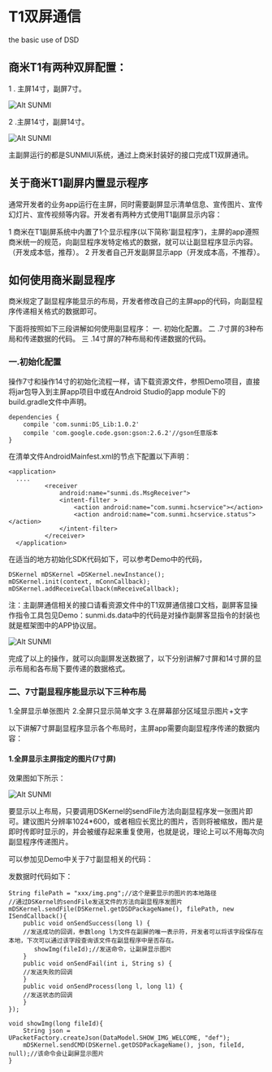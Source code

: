 # T1双屏通信
the basic use of DSD

## 商米T1有两种双屏配置：

1 . 主屏14寸，副屏7寸。


![Alt SUNMI](https://github.com/sunmideveloper/T1_Dual_Screen_Communication/blob/master/image/1.png) 


2 .主屏14寸，副屏14寸。

![Alt SUNMI](https://github.com/sunmideveloper/T1_Dual_Screen_Communication/blob/master/image/2.png) 


主副屏运行的都是SUNMIUI系统，通过上商米封装好的接口完成T1双屏通讯。

## 关于商米T1副屏内置显示程序

通常开发者的业务app运行在主屏，同时需要副屏显示清单信息、宣传图片、宣传幻灯片、宣传视频等内容。开发者有两种方式使用T1副屏显示内容：

1 商米在T1副屏系统中内置了1个显示程序(以下简称'副显程序')，主屏的app遵照商米统一的规范，向副显程序发特定格式的数据，就可以让副显程序显示内容。（开发成本低，推荐）。
2 开发者自己开发副屏显示app（开发成本高，不推荐）。
## 如何使用商米副显程序
商米规定了副显程序能显示的布局，开发者修改自己的主屏app的代码，向副显程序传递相关格式的数据即可。

下面将按照如下三段讲解如何使用副显程序：
一. 初始化配置。
二 .7寸屏的3种布局和传递数据的代码。
三 .14寸屏的7种布局和传递数据的代码。

### 一.初始化配置

操作7寸和操作14寸的初始化流程一样，请下载资源文件，参照Demo项目，直接将jar包导入到主屏app项目中或在Android Studio的app module下的build.gradle文件中声明。
```
dependencies {
    compile 'com.sunmi:DS_Lib:1.0.2'
    compile 'com.google.code.gson:gson:2.6.2'//gson任意版本
}
```
在清单文件AndroidMainfest.xml的<application>节点下配置以下声明：
```
<application>
  ....
          <receiver
              android:name="sunmi.ds.MsgReceiver">
              <intent-filter >
                  <action android:name="com.sunmi.hcservice"></action>
                  <action android:name="com.sunmi.hcservice.status"></action>
              </intent-filter>
          </receiver>
  </application>
  ```
  
  
在适当的地方初始化SDK代码如下，可以参考Demo中的代码，
``` 
DSKernel mDSKernel =DSKernel.newInstance();
mDSKernel.init(context, mConnCallback);
mDSKernel.addReceiveCallback(mReceiveCallback); 
```

注：主副屏通信相关的接口请看资源文件中的T1双屏通信接口文档，副屏客显操作指令工具包见Demo：sunmi.ds.data中的代码是对操作副屏客显指令的封装也就是框架图中的APP协议层。

![Alt SUNMI](https://github.com/sunmideveloper/T1_Dual_Screen_Communication/blob/master/image/3.png) 

完成了以上的操作，就可以向副屏发送数据了，以下分别讲解7寸屏和14寸屏的显示布局和各布局下要传递的数据格式。

### 二、7寸副显程序能显示以下三种布局
1.全屏显示单张图片
2.全屏只显示简单文字
3.在屏幕部分区域显示图片+文字

以下讲解7寸屏副显程序显示各个布局时，主屏app需要向副显程序传递的数据内容：

#### 1.全屏显示主屏指定的图片(7寸屏)
效果图如下所示：

![Alt SUNMI](https://github.com/sunmideveloper/T1_Dual_Screen_Communication/blob/master/image/4.png) 

要显示以上布局，只要调用DSKernel的sendFile方法向副显程序发一张图片即可。建议图片分辨率1024*600，或者相应长宽比的图片，否则将被缩放，图片是即时传即时显示的，并会被缓存起来重复使用，也就是说，理论上可以不用每次向副显程序传递图片。

可以参加见Demo中关于7寸副显相关的代码：

发数据时代码如下：
```
String filePath = "xxx/img.png";//这个是要显示的图片的本地路径
//通过DSKernel的sendFile发送文件的方法向副显程序发图片
mDSKernel.sendFile(DSKernel.getDSDPackageName(), filePath, new ISendCallback(){
    public void onSendSuccess(long l) {
    //发送成功的回调，参数long l为文件在副屏的唯一表示符，开发者可以将该字段保存在本地，下次可以通过该字段查询该文件在副显程序中是否存在。
       showImg(fileId);//发送命令，让副屏显示图片
    }
    public void onSendFail(int i, String s) {
    //发送失败的回调
    }
    public void onSendProcess(long l, long l1) {
    //发送状态的回调
    }
});

void showImg(long fileId){
    String json = UPacketFactory.createJson(DataModel.SHOW_IMG_WELCOME, "def");
    mDSKernel.sendCMD(DSKernel.getDSDPackageName(), json, fileId, null);//该命令会让副屏显示图片
}
```
